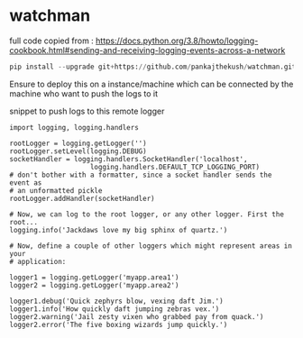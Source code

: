 # watchman


full code copied from :
https://docs.python.org/3.8/howto/logging-cookbook.html#sending-and-receiving-logging-events-across-a-network

```python
pip install --upgrade git+https://github.com/pankajthekush/watchman.git
```

Ensure to deploy this on a instance/machine which can be connected by the machine who want to push the logs to it

snippet to push logs to this remote logger
```
import logging, logging.handlers

rootLogger = logging.getLogger('')
rootLogger.setLevel(logging.DEBUG)
socketHandler = logging.handlers.SocketHandler('localhost',
                    logging.handlers.DEFAULT_TCP_LOGGING_PORT)
# don't bother with a formatter, since a socket handler sends the event as
# an unformatted pickle
rootLogger.addHandler(socketHandler)

# Now, we can log to the root logger, or any other logger. First the root...
logging.info('Jackdaws love my big sphinx of quartz.')

# Now, define a couple of other loggers which might represent areas in your
# application:

logger1 = logging.getLogger('myapp.area1')
logger2 = logging.getLogger('myapp.area2')

logger1.debug('Quick zephyrs blow, vexing daft Jim.')
logger1.info('How quickly daft jumping zebras vex.')
logger2.warning('Jail zesty vixen who grabbed pay from quack.')
logger2.error('The five boxing wizards jump quickly.')

```